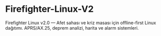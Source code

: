 # Firefighter-Linux-V2
Firefighter Linux v2.0 — Afet sahası ve kriz masası için offline-first Linux dağıtımı. APRS/AX.25, deprem analizi, harita ve alarm sistemleri.
